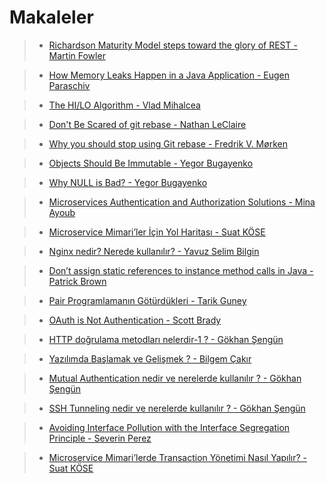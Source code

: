 # Makaleler

>* [Richardson Maturity Model steps toward the glory of REST - Martin Fowler ](https://martinfowler.com/articles/richardsonMaturityModel.html )

>* [How Memory Leaks Happen in a Java Application - Eugen Paraschiv](https://stackify.com/memory-leaks-java/amp/)

>* [The HI/LO Algorithm - Vlad  Mihalcea](https://vladmihalcea.com/the-hilo-algorithm)

>* [Don't Be Scared of git rebase - Nathan LeClaire](https://nathanleclaire.com/blog/2014/09/14/dont-be-scared-of-git-rebase/)

>* [Why you should stop using Git rebase - Fredrik V. Mørken](https://medium.com/@fredrikmorken/why-you-should-stop-using-git-rebase-5552bee4fed1)

>* [Objects Should Be Immutable - Yegor Bugayenko](https://www.yegor256.com/2014/06/09/objects-should-be-immutable.html)

>* [Why NULL is Bad? - Yegor Bugayenko](https://www.yegor256.com/2014/05/13/why-null-is-bad.html)

>* [Microservices Authentication and Authorization Solutions - Mina Ayoub](https://medium.com/tech-tajawal/microservice-authentication-and-authorization-solutions-e0e5e74b248a)

>* [Microservice Mimari’ler İçin Yol Haritası - Suat KÖSE](https://medium.com/devopsturkiye/microservice-mimariler-i%CC%87%C3%A7in-yol-haritas%C4%B1-6e9fb0e9e2df)

>* [Nginx nedir? Nerede kullanılır? - Yavuz Selim Bilgin](https://medium.com/bilgin-pro-labs/nginx-nedir-nerede-kullan%C4%B1l%C4%B1r-2c7996a4d0d9)

>* [Don’t assign static references to instance method calls in Java - Patrick Brown](https://medium.com/kineticdial/dont-assign-method-calls-to-static-values-in-java-35563304fc4d)

>* [Pair Programlamanın Götürdükleri - Tarik Guney](https://medium.com/@atarikguney/pair-programlaman%C4%B1n-g%C3%B6t%C3%BCrd%C3%BCkleri-9edb3cf2889)

>* [OAuth is Not Authentication - Scott Brady](https://www.scottbrady91.com/OAuth/OAuth-is-Not-Authentication)

>* [HTTP doğrulama metodları nelerdir-1 ? - Gökhan Şengün](https://medium.com/@gokhansengun/http-do%C4%9Frulama-metodlar%C4%B1-nelerdir-1-fdf3ff5dcac3)

>* [Yazılımda Başlamak ve Gelişmek ? - Bilgem Çakır](https://medium.com/@bilgemcakir/yaz%C4%B1l%C4%B1mda-ba%C5%9Flamak-ve-geli%C5%9Fmek-e41a2ef5d0)

>* [Mutual Authentication nedir ve nerelerde kullanılır ? - Gökhan Şengün](https://medium.com/@gokhansengun/mutual-authentication-nedir-ve-nerelerde-kullan%C4%B1l%C4%B1r-c1b8e1473234)

>* [SSH Tunneling nedir ve nerelerde kullanılır ? - Gökhan Şengün](https://medium.com/@gokhansengun/ssh-tunneling-nedir-ve-nerelerde-kullan%C4%B1l%C4%B1r-2e2377c3e861)

>* [Avoiding Interface Pollution with the Interface Segregation Principle - Severin Perez](https://medium.com/@severinperez/avoiding-interface-pollution-with-the-interface-segregation-principle-5d3859c21013)

>* [Microservice Mimari’lerde Transaction Yönetimi Nasıl Yapılır? - Suat KÖSE](https://medium.com/devopsturkiye/microservice-mimarilerde-transaction-y%C3%B6netimi-nas%C4%B1l-yap%C4%B1l%C4%B1r-228317e248ed)



